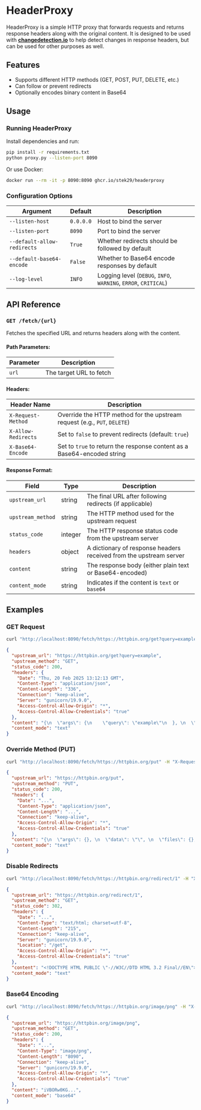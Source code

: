 # HeaderProxy

HeaderProxy is a simple HTTP proxy that forwards requests and returns response headers along with the original content. It is designed to be used with **[changedetection.io](https://github.com/dgtlmoon/changedetection.io)** to help detect changes in response headers, but can be used for other purposes as well.

## Features
- Supports different HTTP methods (GET, POST, PUT, DELETE, etc.)
- Can follow or prevent redirects
- Optionally encodes binary content in Base64

## Usage

### Running HeaderProxy

Install dependencies and run:
```sh
pip install -r requirements.txt
python proxy.py --listen-port 8090
```

Or use Docker:
```sh
docker run --rm -it -p 8090:8090 ghcr.io/stek29/headerproxy
```

### Configuration Options
| Argument                    | Default        | Description |
|-----------------------------|----------------|-------------|
| `--listen-host`             | `0.0.0.0`      | Host to bind the server |
| `--listen-port`             | `8090`         | Port to bind the server |
| `--default-allow-redirects` | `True`         | Whether redirects should be followed by default |
| `--default-base64-encode`   | `False`        | Whether to Base64 encode responses by default |
| `--log-level`               | `INFO`         | Logging level (`DEBUG`, `INFO`, `WARNING`, `ERROR`, `CRITICAL`) |

## API Reference

### `GET /fetch/{url}`
Fetches the specified URL and returns headers along with the content.

#### Path Parameters:
| Parameter  | Description |
|------------|-------------|
| `url`      | The target URL to fetch |

#### Headers:
| Header Name          | Description |
|----------------------|-------------|
| `X-Request-Method`   | Override the HTTP method for the upstream request (e.g., `PUT`, `DELETE`) |
| `X-Allow-Redirects`  | Set to `false` to prevent redirects (default: `true`) |
| `X-Base64-Encode`    | Set to `true` to return the response content as a Base64-encoded string |

#### Response Format:
| Field             | Type    | Description |
|-------------------|---------|-------------|
| `upstream_url`    | string  | The final URL after following redirects (if applicable) |
| `upstream_method` | string  | The HTTP method used for the upstream request |
| `status_code`     | integer | The HTTP response status code from the upstream server |
| `headers`         | object  | A dictionary of response headers received from the upstream server |
| `content`         | string  | The response body (either plain text or Base64-encoded) |
| `content_mode`    | string  | Indicates if the content is `text` or `base64` |

## Examples

### GET Request
```sh
curl "http://localhost:8090/fetch/https://httpbin.org/get?query=example"
```

```json
{
  "upstream_url": "https://httpbin.org/get?query=example",
  "upstream_method": "GET",
  "status_code": 200,
  "headers": {
    "Date": "Thu, 20 Feb 2025 13:12:13 GMT",
    "Content-Type": "application/json",
    "Content-Length": "336",
    "Connection": "keep-alive",
    "Server": "gunicorn/19.9.0",
    "Access-Control-Allow-Origin": "*",
    "Access-Control-Allow-Credentials": "true"
  },
  "content": "{\n  \"args\": {\n    \"query\": \"example\"\n  }, \n  \"headers\": {\n    \"Accept\": \"*/*\", \n    \"Accept-Encoding\": \"gzip, deflate\", \n    \"Host\": \"httpbin.org\", \n    \"User-Agent\": \"curl/8.7.1\", \n    \"X-Amzn-Trace-Id\": \"Root=...\"\n  }, \n  \"origin\": \"...\", \n  \"url\": \"https://httpbin.org/get?query=example\"\n}\n",
  "content_mode": "text"
}
```

### Override Method (PUT)
```sh
curl "http://localhost:8090/fetch/https://httpbin.org/put" -H "X-Request-Method: PUT" -d "key=value"
```

```json
{
  "upstream_url": "https://httpbin.org/put",
  "upstream_method": "PUT",
  "status_code": 200,
  "headers": {
    "Date": "...",
    "Content-Type": "application/json",
    "Content-Length": "...",
    "Connection": "keep-alive",
    "Access-Control-Allow-Origin": "*",
    "Access-Control-Allow-Credentials": "true"
  },
  "content": "{\n  \"args\": {}, \n  \"data\": \"\", \n  \"files\": {}, \n  \"form\": {\n    \"key\": \"value\"\n  }, \n  \"headers\": {\n    \"Accept\": \"*/*\", \n    \"Accept-Encoding\": \"gzip, deflate\", \n    \"Content-Length\": \"9\", \n    \"Content-Type\": \"application/x-www-form-urlencoded\", \n    \"Host\": \"httpbin.org\", \n    \"User-Agent\": \"curl/8.7.1\", \n    \"X-Amzn-Trace-Id\": \"Root=...\"\n  }, \n  \"json\": null, \n  \"origin\": \"...\", \n  \"url\": \"https://httpbin.org/put\"\n}\n",
  "content_mode": "text"
}
```

### Disable Redirects
```sh
curl "http://localhost:8090/fetch/https://httpbin.org/redirect/1" -H "X-Allow-Redirects: false"
```

```json
{
  "upstream_url": "https://httpbin.org/redirect/1",
  "upstream_method": "GET",
  "status_code": 302,
  "headers": {
    "Date": "...",
    "Content-Type": "text/html; charset=utf-8",
    "Content-Length": "215",
    "Connection": "keep-alive",
    "Server": "gunicorn/19.9.0",
    "Location": "/get",
    "Access-Control-Allow-Origin": "*",
    "Access-Control-Allow-Credentials": "true"
  },
  "content": "<!DOCTYPE HTML PUBLIC \"-//W3C//DTD HTML 3.2 Final//EN\">\n<title>Redirecting...</title>\n<h1>Redirecting...</h1>\n<p>You should be redirected automatically to target URL: <a href=\"/get\">/get</a>.  If not click the link.",
  "content_mode": "text"
}
```

### Base64 Encoding
```sh
curl "http://localhost:8090/fetch/https://httpbin.org/image/png" -H "X-Base64-Encode: true"
```

```json
{
  "upstream_url": "https://httpbin.org/image/png",
  "upstream_method": "GET",
  "status_code": 200,
  "headers": {
    "Date": "...",
    "Content-Type": "image/png",
    "Content-Length": "8090",
    "Connection": "keep-alive",
    "Server": "gunicorn/19.9.0",
    "Access-Control-Allow-Origin": "*",
    "Access-Control-Allow-Credentials": "true"
  },
  "content": "iVBORw0KG...",
  "content_mode": "base64"
}
```

